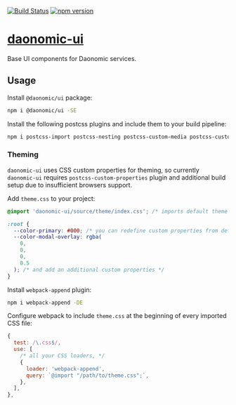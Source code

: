 [![Build Status](https://travis-ci.org/daonomic/daonomic-ui.svg?branch=master)](https://travis-ci.org/daonomic/daonomic-ui) [![npm version](https://badge.fury.io/js/%40daonomic%2Fui.svg)](https://badge.fury.io/js/%40daonomic%2Fui)

# [daonomic-ui](https://daonomic.github.io/daonomic-ui/)

Base UI components for Daonomic services.

## Usage

Install `@daonomic/ui` package:

```bash
npm i @daonomic/ui -SE
```

Install the following postcss plugins and include them to your build pipeline:

```bash
npm i postcss-import postcss-nesting postcss-custom-media postcss-custom-properties postcss-calc postcss-color-function postcss-flexbugs-fixes autoprefixer -DE
```

### Theming

`daonomic-ui` uses CSS custom properties for theming, so currently `daonomic-ui` requires `postcss-custom-properties` plugin and additional build setup due to insufficient browsers support.

Add `theme.css` to your project:

```css
@import 'daonomic-ui/source/theme/index.css'; /* imports default theme */

:root {
  --color-primary: #000; /* you can redefine custom properties from default theme */
  --color-modal-overlay: rgba(
    0,
    0,
    0,
    0.5
  ); /* and add an additional custom properties */
}
```

Install `webpack-append` plugin:

```bash
npm i webpack-append -DE
```

Configure webpack to include `theme.css` at the beginning of every imported CSS file:

```javascript
{
  test: /\.css$/,
  use: [
    /* all your CSS loaders, */
    {
      loader: 'webpack-append',
      query: `@import "/path/to/theme.css";`,
    },
  ],
},
```
